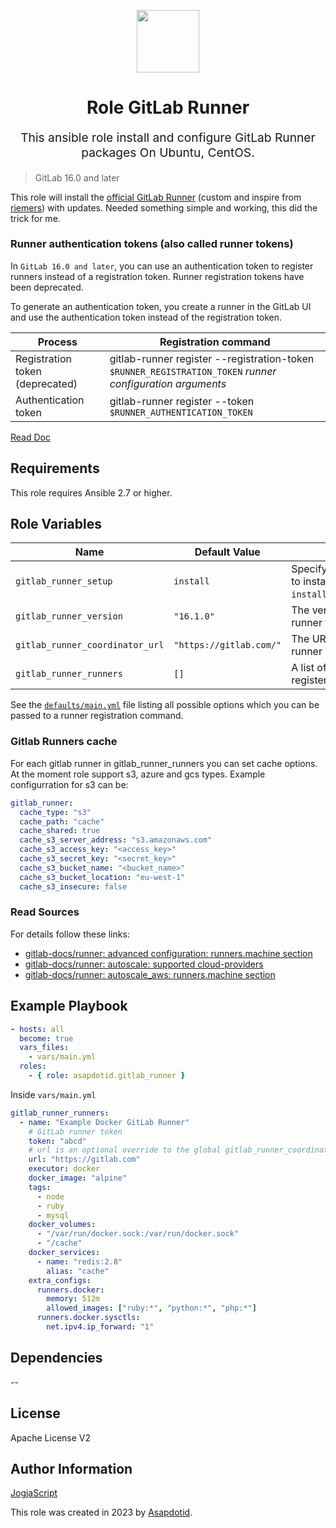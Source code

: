 <p align="center"> <img src="https://user-images.githubusercontent.com/34257858/129839002-15e3f2c7-3f75-46d4-afae-0fd207d7fdde.png" width="100" height="100"></p>

<h1 align="center">
    Role GitLab Runner
</h1>

<p align="center" style="font-size: 1.2rem;">
    This ansible role install and configure GitLab Runner packages On Ubuntu, CentOS.
</p>

> GitLab 16.0 and later

This role will install the [official GitLab Runner](https://gitlab.com/gitlab-org/gitlab-runner)
(custom and inspire from [riemers](https://github.com/riemers/ansible-gitlab-runner)) with updates. Needed something simple and working, this did the trick for me.

### Runner authentication tokens (also called runner tokens)

In `GitLab 16.0 and later`, you can use an authentication token to register runners instead of a registration token. Runner registration tokens have been deprecated.

To generate an authentication token, you create a runner in the GitLab UI and use the authentication token instead of the registration token.

| Process                         | Registration command                                                                                      |
| ------------------------------- | --------------------------------------------------------------------------------------------------------- |
| Registration token (deprecated) | gitlab-runner register --registration-token `$RUNNER_REGISTRATION_TOKEN` _runner configuration arguments_ |
| Authentication token            | gitlab-runner register --token `$RUNNER_AUTHENTICATION_TOKEN`                                             |

[Read Doc](https://docs.gitlab.com/ee/security/token_overview.html)

## Requirements

This role requires Ansible 2.7 or higher.

## Role Variables

| Name                            | Default Value           | Description                                                                       |
| ------------------------------- | ----------------------- | --------------------------------------------------------------------------------- |
| `gitlab_runner_setup`           | `install`               | Specify whether you want to install Gitlab Runner `install`/`upgrade`/`uninstall` |
| `gitlab_runner_version`         | `"16.1.0"`              | The version of the GitLab runner to install                                       |
| `gitlab_runner_coordinator_url` | `"https://gitlab.com/"` | The URL to register the runner                                                    |
| `gitlab_runner_runners`         | `[]`                    | A list of runners to register and configure                                       |

See the [`defaults/main.yml`](https://github.com/asapdotid/ansible-role-gitlab_runner/blob/master/defaults/main.yml) file listing all possible options which you can be passed to a runner registration command.

### Gitlab Runners cache

For each gitlab runner in gitlab_runner_runners you can set cache options. At the moment role support s3, azure and gcs types.
Example configurration for s3 can be:

```yaml
gitlab_runner:
  cache_type: "s3"
  cache_path: "cache"
  cache_shared: true
  cache_s3_server_address: "s3.amazonaws.com"
  cache_s3_access_key: "<access_key>"
  cache_s3_secret_key: "<secret_key>"
  cache_s3_bucket_name: "<bucket_name>"
  cache_s3_bucket_location: "eu-west-1"
  cache_s3_insecure: false
```

### Read Sources

For details follow these links:

- [gitlab-docs/runner: advanced configuration: runners.machine section](https://docs.gitlab.com/runner/configuration/advanced-configuration.html#the-runnersmachine-section)
- [gitlab-docs/runner: autoscale: supported cloud-providers](https://docs.gitlab.com/runner/configuration/autoscale.html#supported-cloud-providers)
- [gitlab-docs/runner: autoscale_aws: runners.machine section](https://docs.gitlab.com/runner/configuration/runner_autoscale_aws/#the-runnersmachine-section)

## Example Playbook

```yaml
- hosts: all
  become: true
  vars_files:
    - vars/main.yml
  roles:
    - { role: asapdotid.gitlab_runner }
```

Inside `vars/main.yml`

```yaml
gitlab_runner_runners:
  - name: "Example Docker GitLab Runner"
    # GitLab runner token
    token: "abcd"
    # url is an optional override to the global gitlab_runner_coordinator_url
    url: "https://gitlab.com"
    executor: docker
    docker_image: "alpine"
    tags:
      - node
      - ruby
      - mysql
    docker_volumes:
      - "/var/run/docker.sock:/var/run/docker.sock"
      - "/cache"
    docker_services:
      - name: "redis:2.8"
        alias: "cache"
    extra_configs:
      runners.docker:
        memory: 512m
        allowed_images: ["ruby:*", "python:*", "php:*"]
      runners.docker.sysctls:
        net.ipv4.ip_forward: "1"
```

## Dependencies

--

## License

Apache License V2

## Author Information

[JogjaScript](https://jogjascript.com)

This role was created in 2023 by [Asapdotid](https://github.com/asapdotid).
